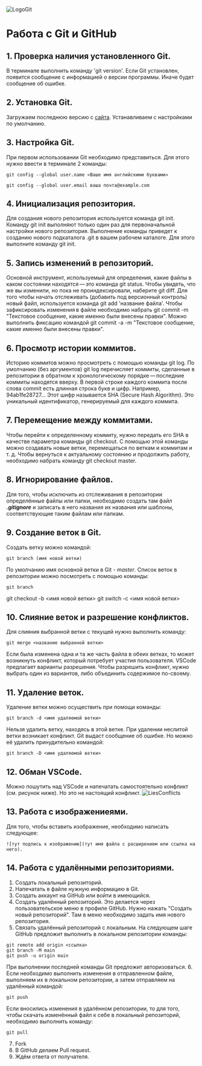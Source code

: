 ![LogoGit](Git_Logo.png)
# Работа с Git и GitHub
## 1. Проверка наличия установленного Git.
В терминале выполнить команду 'git version'. 
Если Git установлен, появится сообщение с информацией о версии программы. Иначе будет сообщение об ошибке.
## 2. Установка Git.
Загружаем последнюю версию с [сайта](https://git-scm.com/downloads).
Устанавливаем с настройками по умолчанию.
## 3. Настройка Git.
При первом использовании Git необходимо представиться.
Для этого нужно ввести в терминале 2 команды:
```
git config --global user.name «Ваше имя английскими буквами»

git config --global user.email ваша почта@example.com
```
## 4. Инициализация репозитория.
Для создания нового репозитория используется команда git init. Команду git init выполняют только один раз для первоначальной настройки нового репозитория. Выполнение команды приведет к созданию нового подкаталога .git в вашем рабочем каталоге. 
Для этого выполните команду git init.
## 5. Запись изменений в репозиторий.
Основной инструмент, используемый для определения, какие файлы в каком состоянии находятся — это команда git status.
Чтобы увидеть, что же вы изменили, но пока не проиндексировали, наберите git diff.
Для того чтобы начать отслеживать (добавить под версионный контроль) новый файл, используется команда git add 'название файла'.
Чтобы зафиксировать изменения в файле необходимо набрать git commit -m "Текстовое сообщение, какие именно были внесены правки".
Можно выполнить фиксацию командой git commit -a -m "Текстовое сообщение, какие именно были внесены правки".
## 6. Просмотр истории коммитов.
Историю коммитов можно просмотреть с помощью команды git log.
По умолчанию (без аргументов) git log перечисляет коммиты, сделанные в репозитории в обратном к хронологическому порядке — последние коммиты находятся вверху.
В первой строке каждого коммита после слова commit есть длинная строка букв и цифр. Например, 94ab1fe28727…
Этот шифр называется SHA (Secure Hash Algorithm). Это уникальный идентификатор, генерируемый для каждого коммита.
## 7. Перемещение между коммитами.
Чтобы перейти к определенному коммиту, нужно передать его SHA в качестве параметра команды git checkout. С помощью этой команды можно создавать новые ветки, перемещаться по веткам и коммитам и т. д.
Чтобы вернуться к актуальному состоянию и продолжить работу, необходимо набрать команду git checkout master.
## 8. Игнорирование файлов.
Для того, чтобы исключить из отслеживания в репозитории определённые файлы или папки, необходимо создать там файл 
***.gitignore***
и записать в него названия их названия или шаблоны, соответствующие таким файлам или папкам.
## 9. Создание веток в Git.
Создать ветку можно командой:
```
git branch (имя новой ветки)
```
По умолчанию имя основной ветки в Git - *master*.
Список веток в репозитории можно посмотреть с помощью команды:
```
git branch
```
git checkout -b <имя новой ветки>
git switch -c <имя новой ветки>
## 10. Слияние веток и разрешение конфликтов.
Для слияния выбранной ветки с текущей нужно выполнить команду:
```
git merge <название выбранной ветки>
```
Если была изменена одна и та же часть файла в обеих ветках, то может возникнуть конфликт, который потребует участия пользователя. VSCode предлагает варианты разрешения. Чтобы разрешить конфликт, нужно выбрать один из вариантов, либо объединить содержимое по-своему.
## 11. Удаление веток.
Удаление ветки можно осуществить при помощи команды:
```
git branch -d <имя удаляемой ветки>
```
Нельзя удалить ветку, находясь в этой ветке.
При удалении неслитой ветки возникает конфликт.
Git выдаст сообщение об ошибке.
Но можно её удалить принудительно командой:
```
git branch -D <имя удаляемой ветки>
``` 
## 12. Обман VSCode.
Можно пошутить над VSCode и напечатать самостоятельно конфликт (см. рисунок ниже). Но это не настоящий конфликт.
![LiesConflicts](LiesVSC.jpg)
## 13. Работа с изображениеями.
Для того, чтобы вставить изображение, необходимо написать следующее:
```
![тут подпись к изображению](тут имя файла с расширением или ссылка на него).
```
## 14. Работа с удалёнными репозиториями.
1. Создать локальный репозиторий.
2. Напечатать в файле нужную информацию в Git.
3. Создать аккаунт на GitHub или войти в имеющийся.
4. Создать удалённый репозиторий.
Это делается через пользовательское меню в профиле GitHub. Нужно нажать "Создать новый репозиторий". Там в меню необходимо задать имя нового репозитория.
5. Связать удалённый репозиторий с локальным.
На следующем шаге GitHub предложит выполнить в локальном репозитории команды:
```
git remote add origin <ссылка>
git branch -M main
git push -u origin main

```
При выполнении последней команды Git предложит авторизоваться.
6. Если необходимо выполнить изменения в отправленном файле, выполняем их в локальном репозитории, а затем  отправляем на удалённый командой:
```
git push
```
Если вносились изменения в удалённом репозитории, то для того, чтобы скачать изменённый файл к себе в локальный репозиторий, необходимо выполнить команду:
```
git pull
```
7. Fork
8. В GitHub делаем Pull request.
9. Ждём ответа от получателя.
